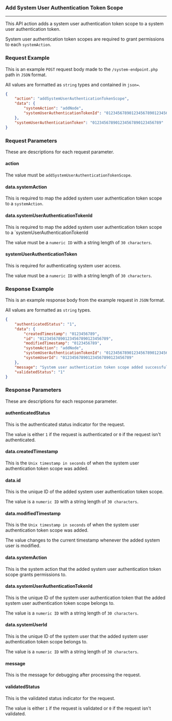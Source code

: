 ### Add System User Authentication Token Scope
---

This API action adds a system user authentication token scope to a system user authentication token.

System user authentication token scopes are required to grant permissions to each `systemAction`.

### Request Example

This is an example `POST` request body made to the `/system-endpoint.php` path in `JSON` format.

All values are formatted as `string` types and contained in `json=`.

``` json
{
    "action": "addSystemUserAuthenticationTokenScope",
    "data": {
        "systemAction": "addNode",
        "systemUserAuthenticationTokenId": "012345678901234567890123456789"
    },
    "systemUserAuthenticationToken": "012345678901234567890123456789"
}
```

### Request Parameters

These are descriptions for each request parameter.

#### action

The value must be `addSystemUserAuthenticationTokenScope`.

#### data.systemAction

This is required to map the added system user authentication token scope to a `systemAction`.

#### data.systemUserAuthenticationTokenId

This is required to map the added system user authentication token scope to a `systemUserAuthenticationTokenId

The value must be a `numeric ID` with a string length of `30 characters`.

#### systemUserAuthenticationToken

This is required for authenticating system user access.

The value must be a `numeric ID` with a string length of `30 characters`.

### Response Example

This is an example response body from the example request in `JSON` format.

All values are formatted as `string` types.

``` json
{
    "authenticatedStatus": "1",
    "data": {
        "createdTimestamp": "0123456789",
        "id": "012345678901234567890123456789",
        "modifiedTimestamp": "0123456789",
        "systemAction": "addNode",
        "systemUserAuthenticationTokenId": "012345678901234567890123456789",
        "systemUserId": "012345678901234567890123456789"
    },
    "message": "System user authentication token scope added successfully.",
    "validatedStatus": "1"
}
```

### Response Parameters

These are descriptions for each response parameter.

#### authenticatedStatus

This is the authenticated status indicator for the request.

The value is either `1` if the request is authenticated or `0` if the request isn't authenticated.

#### data.createdTimestamp

This is the `Unix timestamp in seconds` of when the system user authentication token scope was added.

#### data.id

This is the unique ID of the added system user authentication token scope.

The value is a `numeric ID` with a string length of `30 characters`.

#### data.modifiedTimestamp

This is the `Unix timestamp in seconds` of when the system user authentication token scope was added.

The value changes to the current timestamp whenever the added system user is modified.

#### data.systemAction

This is the system action that the added system user authentication token scope grants permissions to.

#### data.systemUserAuthenticationTokenId

This is the unique ID of the system user authentication token that the added system user authentication token scope belongs to.

The value is a `numeric ID` with a string length of `30 characters`.

#### data.systemUserId

This is the unique ID of the system user that the added system user authentication token scope belongs to.

The value is a `numeric ID` with a string length of `30 characters`.

#### message

This is the message for debugging after processing the request.

#### validatedStatus

This is the validated status indicator for the request.

The value is either `1` if the request is validated or `0` if the request isn't validated.
